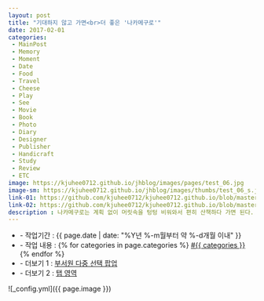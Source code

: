 ```yaml
---
layout: post
title: "기대하지 않고 가면<br>더 좋은 '나카메구로'"
date: 2017-02-01
categories:
 - MainPost
 - Memory
 - Moment
 - Date
 - Food
 - Travel
 - Cheese
 - Play
 - See
 - Movie
 - Book
 - Photo
 - Diary
 - Designer
 - Publisher
 - Handicraft
 - Study
 - Review
 - ETC
image: https://kjuhee0712.github.io/jhblog/images/pages/test_06.jpg
image-sm: https://kjuhee0712.github.io/jhblog/images/thumbs/test_06_s.jpg
link-01: https://github.com/kjuhee0712/kjuhee0712.github.io/blob/master/dev/aj_mjg_sample_01.jsp
link-02: https://github.com/kjuhee0712/kjuhee0712.github.io/blob/master/dev/aj_mjg_sample_02.jsp
description : 나카메구로는 계획 없이 머릿속을 텅텅 비워와서 편히 산책하다 가면 된다. 
---
```


<ul class="inform">
	<li class="preview__date" itemprop="datePublished" datetime="{{ page.date | date_to_xmlschema }}">- 작업기간 : {{ page.date | date: "%Y년 %-m월부터 약 %-d개월 이내" }}</li>
	<li class="preview__catetory" itemprop="catetory">- 작업 내용 :
		{% for categories in page.categories %}
           <a href="/category/{{ categories }}/">#{{ categories }}</a>     
      	{% endfor %}</li>
    <li class="preview__link" itemprop="link">- 더보기 1 : <a href="{{ page.link-01 }}" target="_blank">부서원 다중 선택 팝업</a></li>
    <li class="preview__link" itemprop="link">- 더보기 2 : <a href="{{ page.link-02 }}" target="_blank">탭 영역</a></li>  	
</ul>

![_config.yml]({{ page.image }})


